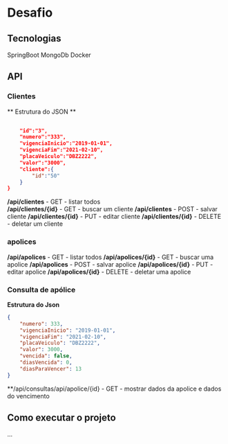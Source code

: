 # Desafio  

## Tecnologias

SpringBoot
MongoDb
Docker

## API

### Clientes

** Estrutura do JSON **
```json
	
	"id":"3",
	"numero":"333",
	"vigenciaInicio":"2019-01-01",
	"vigenciaFim":"2021-02-10",
	"placaVeiculo":"DBZ2222",
	"valor":"3000",
	"cliente":{
		"id":"50"
	}
}
```


**/api/clientes** - GET - listar todos  
**/api/clientes/{id}** - GET - buscar um cliente
**/api/clientes** - POST - salvar cliente
**/api/clientes/{id}** - PUT - editar cliente
**/api/clientes/{id}** - DELETE - deletar um cliente
### apolices

**/api/apolices** - GET - listar todos 
**/api/apolices/{id}** - GET - buscar uma apolice
**/api/apolices** - POST - salvar apolice
**/api/apolices/{id}** - PUT - editar apolice
**/api/apolices/{id}** - DELETE - deletar uma apolice

### Consulta de apólice

**Estrutura do Json**

```json
{
    "numero": 333,
    "vigenciaInicio": "2019-01-01",
    "vigenciaFim": "2021-02-10",
    "placaVeiculo": "DBZ2222",
    "valor": 3000,
    "vencida": false,
    "diasVencida": 0,
    "diasParaVencer": 13
}
```

**/api/consultas/api/apolice/{id} - GET - mostrar dados da apolice e dados do vencimento

## Como executar o projeto

...




